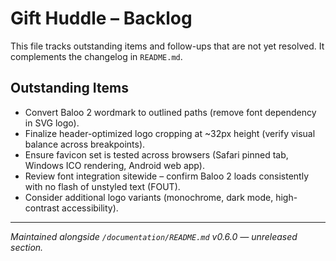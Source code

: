# Gift Huddle – Backlog

This file tracks outstanding items and follow-ups that are not yet resolved. 
It complements the changelog in `README.md`.

## Outstanding Items

- Convert Baloo 2 wordmark to outlined paths (remove font dependency in SVG logo).
- Finalize header-optimized logo cropping at ~32px height (verify visual balance across breakpoints).
- Ensure favicon set is tested across browsers (Safari pinned tab, Windows ICO rendering, Android web app).
- Review font integration sitewide – confirm Baloo 2 loads consistently with no flash of unstyled text (FOUT).
- Consider additional logo variants (monochrome, dark mode, high-contrast accessibility).

---
*Maintained alongside `/documentation/README.md` v0.6.0 — unreleased section.*
